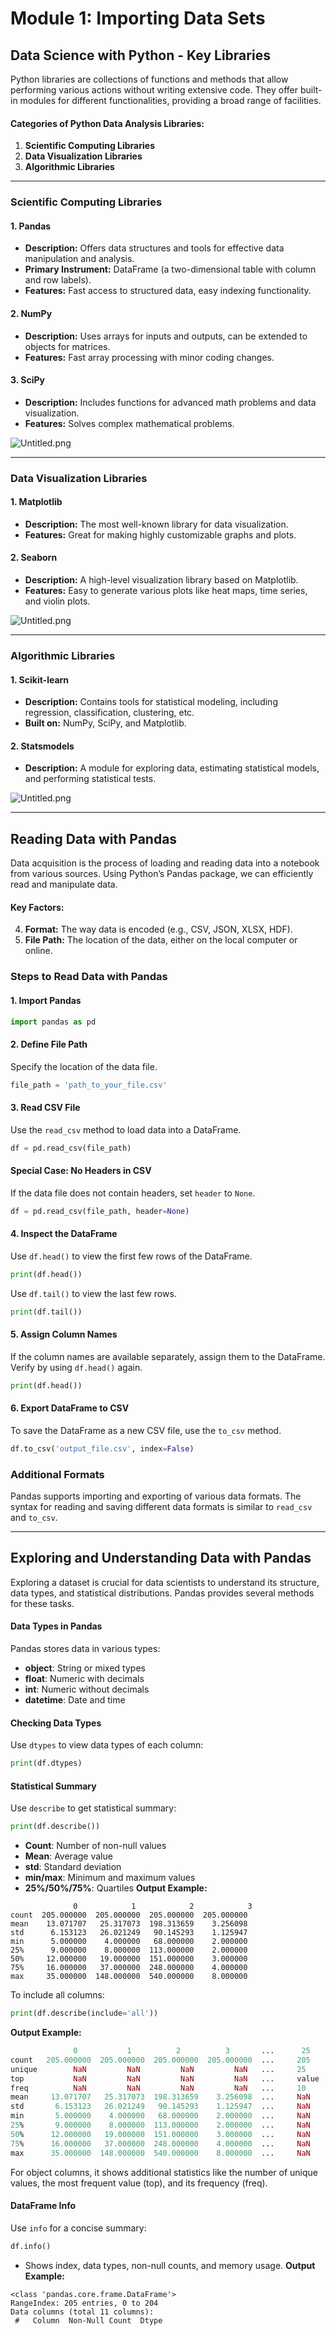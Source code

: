 

# Module 1: Importing Data Sets
## Data Science with Python - Key Libraries
Python libraries are collections of functions and methods that allow performing various actions without writing extensive code. They offer built-in modules for different functionalities, providing a broad range of facilities.
#### Categories of Python Data Analysis Libraries:
1. **Scientific Computing Libraries**
2. **Data Visualization Libraries**
3. **Algorithmic Libraries**

___
### Scientific Computing Libraries
#### 1. **Pandas**
- **Description:** Offers data structures and tools for effective data manipulation and analysis.
- **Primary Instrument:** DataFrame (a two-dimensional table with column and row labels).
- **Features:** Fast access to structured data, easy indexing functionality.
#### 2. **NumPy**
- **Description:** Uses arrays for inputs and outputs, can be extended to objects for matrices.
- **Features:** Fast array processing with minor coding changes.
#### 3. **SciPy**
- **Description:** Includes functions for advanced math problems and data visualization.
- **Features:** Solves complex mathematical problems.

![Untitled.png](https://prod-files-secure.s3.us-west-2.amazonaws.com/03e82b26-cccb-4906-bb56-adabcbdc0655/997ac361-58a8-4f04-bb0f-79fea4baa761/Untitled.png?X-Amz-Algorithm=AWS4-HMAC-SHA256&X-Amz-Content-Sha256=UNSIGNED-PAYLOAD&X-Amz-Credential=ASIAZI2LB466T6Q4TO3O%2F20250203%2Fus-west-2%2Fs3%2Faws4_request&X-Amz-Date=20250203T231338Z&X-Amz-Expires=3600&X-Amz-Security-Token=IQoJb3JpZ2luX2VjEAcaCXVzLXdlc3QtMiJGMEQCIAZIT21IM9WkdQa24Q%2FOOdrHpz7EkVpuuRI3mS29IZAXAiAcNmErotzCp2IMuyKW6KTTazUMW5YaSdL3hxuUt3zXJir%2FAwggEAAaDDYzNzQyMzE4MzgwNSIMD0v138cMRr8pmfFnKtwDL3aG0TJwNU4AmScFmGi267jjc0h%2F%2BTM46oITW0aGndldZEM%2FI54kqnJPpX3XRVgmYWvJP3KndMr8jzWnfVFnxVBsaDDsGofwqFsDnj8ml8iEmqqyUD4tmGSwe8vxOw77S%2Ff6NOztHv2DXYD0ltk4NsIw0IS4WkngpZUSE%2BsxpuEC%2BD1ksiBekYdYBcSX%2FymCtrLwwz%2FnQA5gCnpWjmeU2AaK5yyLUJyy4jO0Ni01uaapqsKsLoVqTMoAdR27H8VISLztwHibuuavmgYMDavw3kfPm8AdFqzySbyoox6OkZpijBVI1BrUnidNeo%2BYlrOC4oKcFYk9o%2ByoLiCLDBWX15LUMgC91cx9Z4ih%2BqMnCJ6Z76aN%2BkzwJ9LNWharGd%2BNZizI1ztnEwU4DN7aOYr%2Fb%2BoxXka%2FJ1%2FEHDrJIoMH670DCfzjDf2wFn9gFhPpDbUU1dc4q9u5andXI4bFdvIWrm9u1DPNWlEGktUcH03jrUPJEJugbg4MoNgtWkuMX5rsuYrdrD8RlDYedd0A632G3N79B35bUm46cDdVCldEnpUO4dMiEw3nZUquLfFMnqCV4MJcLHt1xkPSpxpFPi0SO5QKdapVZya7n4yFMFIoL3HeZmIt7EfUABiDOZMw2pOFvQY6pgED9r5AZ5w2VQ6WeiI%2FUhju4gKPP4F%2FN3Bv%2B37mEowBbxt4mStfCDXJnj54jglBjmafnW0MZH2L4QWhuL1k7hydr%2BYuKRtSKwDtmpPRDPaUnw4qo3U7Jz8deesGqUz8k0bQyoUr%2BMVx7Ewfb314TfIMwFQ5bUZPUXKDz%2FlzhSa7aZO%2BSwBKhN%2BrSCGTo2EO5Cst7vQx%2Bc7mZASVKl1azP%2Bxf4%2FS6GI0&X-Amz-Signature=6df5f7a3f8b56ef5451c878d560dd03a47a3866a36dcc223a4cd47ee0b02e55b&X-Amz-SignedHeaders=host&x-id=GetObject)
___
### Data Visualization Libraries
#### 1. **Matplotlib**
- **Description:** The most well-known library for data visualization.
- **Features:** Great for making highly customizable graphs and plots.
#### 2. **Seaborn**
- **Description:** A high-level visualization library based on Matplotlib.
- **Features:** Easy to generate various plots like heat maps, time series, and violin plots.

![Untitled.png](https://prod-files-secure.s3.us-west-2.amazonaws.com/03e82b26-cccb-4906-bb56-adabcbdc0655/733d1e42-5a53-4fd8-90c1-3d85254369a6/Untitled.png?X-Amz-Algorithm=AWS4-HMAC-SHA256&X-Amz-Content-Sha256=UNSIGNED-PAYLOAD&X-Amz-Credential=ASIAZI2LB46663SAXJIM%2F20250203%2Fus-west-2%2Fs3%2Faws4_request&X-Amz-Date=20250203T231336Z&X-Amz-Expires=3600&X-Amz-Security-Token=IQoJb3JpZ2luX2VjEAcaCXVzLXdlc3QtMiJIMEYCIQDV%2B55%2Bb7n7FUTi2wHr77RAjxDXX%2F%2FG2ezlZtaKrZN4cQIhAMu9z86VJT910NPOwWuaiTM%2Flrle0oSAHH%2B%2BTnwEu7cDKv8DCCAQABoMNjM3NDIzMTgzODA1Igxfk0rQyV%2BiuJwCZAEq3ANmcUelPFWY0UO9%2BS59OCxzFaGbWArfPU3lzkTdcbkPFR%2BQEp05zVMnp4IfeT8HxI%2FF1qtuISj7X6krZtnpvgSHZYkN8Wd1aXCog56mHS8HI8C7d6dkUTRPqMMcRTR2La7UVEMrU36CHhzNzoLFixSSWCFZHEUAXZREBYJlalrcrpfStlFCGVcAd8WsmqBJVLfpHgn7%2F8MaZZVHt6G1Asbza4rbfHdbgKjRRQeqswtd8ncZwKd4PRn2FZsF9r6F2QKza%2BYszu80kMcXA1Vg3zvGc%2B8VMIepjefN63Puv3pSJZxdIy780jV4RlL7sP4rCnIg%2BljqOpvALYMe%2BUDXRrRq0XHisMTW7xixEud9iDgLGsgP715ar1vquMLhM6qCXSPws3TtBLKJneGRCUq6YtuNxtb4Tw12c1P6pXLA3zj6NL7Ssz%2BVkn8eFSs6jKREYKW0cJfGzlsWlH7PQ7WXfY4LwZyskkRGs%2FptJ24A5fJCMhxNopB5G0ghwh77hbhJZWV%2BQLDM1D9iRbgdyw1BdqhdduIa%2Bh4BpG71blb5%2F%2BZVLhdgcPzZ4cgsZRHPPjjuXcJo5L6h%2FAQXBth6pe4TjvJc9UHoZom7a8i5jkP5vY5OyYkfJAMr%2B6QT27U7hDColIW9BjqkAfhVVhC8iYW1Lc%2FVkU5gMxudrZxXbJCg78osAjEWSKSFrEja%2Byk3JHlSRlw8dD7cIrKwSpDl2eeyVmryKczTG%2Br3AsEwwd%2FSLYki95jt4uMABo9AV0QmD%2Bh2p%2BIauCOtJjlxEYy4en1CaYyiz3B3PJxW%2FioSCd3oAooz64k%2FtcJHGb7%2BuhxGYerKgiLso8QgYAcgFyCoIyUClnIWyKjxjm73hlD%2F&X-Amz-Signature=05be4d8bb050a189efbd656cae8b8f6fc12a003e5c30d8089e15b42021d99355&X-Amz-SignedHeaders=host&x-id=GetObject)
___
### Algorithmic Libraries
#### 1. **Scikit-learn**
- **Description:** Contains tools for statistical modeling, including regression, classification, clustering, etc.
- **Built on:** NumPy, SciPy, and Matplotlib.
#### 2. **Statsmodels**
- **Description:** A module for exploring data, estimating statistical models, and performing statistical tests.

![Untitled.png](https://prod-files-secure.s3.us-west-2.amazonaws.com/03e82b26-cccb-4906-bb56-adabcbdc0655/c62885f5-417d-4179-834f-d68f8f2bdf39/Untitled.png?X-Amz-Algorithm=AWS4-HMAC-SHA256&X-Amz-Content-Sha256=UNSIGNED-PAYLOAD&X-Amz-Credential=ASIAZI2LB46663SAXJIM%2F20250203%2Fus-west-2%2Fs3%2Faws4_request&X-Amz-Date=20250203T231336Z&X-Amz-Expires=3600&X-Amz-Security-Token=IQoJb3JpZ2luX2VjEAcaCXVzLXdlc3QtMiJIMEYCIQDV%2B55%2Bb7n7FUTi2wHr77RAjxDXX%2F%2FG2ezlZtaKrZN4cQIhAMu9z86VJT910NPOwWuaiTM%2Flrle0oSAHH%2B%2BTnwEu7cDKv8DCCAQABoMNjM3NDIzMTgzODA1Igxfk0rQyV%2BiuJwCZAEq3ANmcUelPFWY0UO9%2BS59OCxzFaGbWArfPU3lzkTdcbkPFR%2BQEp05zVMnp4IfeT8HxI%2FF1qtuISj7X6krZtnpvgSHZYkN8Wd1aXCog56mHS8HI8C7d6dkUTRPqMMcRTR2La7UVEMrU36CHhzNzoLFixSSWCFZHEUAXZREBYJlalrcrpfStlFCGVcAd8WsmqBJVLfpHgn7%2F8MaZZVHt6G1Asbza4rbfHdbgKjRRQeqswtd8ncZwKd4PRn2FZsF9r6F2QKza%2BYszu80kMcXA1Vg3zvGc%2B8VMIepjefN63Puv3pSJZxdIy780jV4RlL7sP4rCnIg%2BljqOpvALYMe%2BUDXRrRq0XHisMTW7xixEud9iDgLGsgP715ar1vquMLhM6qCXSPws3TtBLKJneGRCUq6YtuNxtb4Tw12c1P6pXLA3zj6NL7Ssz%2BVkn8eFSs6jKREYKW0cJfGzlsWlH7PQ7WXfY4LwZyskkRGs%2FptJ24A5fJCMhxNopB5G0ghwh77hbhJZWV%2BQLDM1D9iRbgdyw1BdqhdduIa%2Bh4BpG71blb5%2F%2BZVLhdgcPzZ4cgsZRHPPjjuXcJo5L6h%2FAQXBth6pe4TjvJc9UHoZom7a8i5jkP5vY5OyYkfJAMr%2B6QT27U7hDColIW9BjqkAfhVVhC8iYW1Lc%2FVkU5gMxudrZxXbJCg78osAjEWSKSFrEja%2Byk3JHlSRlw8dD7cIrKwSpDl2eeyVmryKczTG%2Br3AsEwwd%2FSLYki95jt4uMABo9AV0QmD%2Bh2p%2BIauCOtJjlxEYy4en1CaYyiz3B3PJxW%2FioSCd3oAooz64k%2FtcJHGb7%2BuhxGYerKgiLso8QgYAcgFyCoIyUClnIWyKjxjm73hlD%2F&X-Amz-Signature=a6819a8c108134549e029718e50622445cc0642ccebf96b1f6a3f4142ef3df3e&X-Amz-SignedHeaders=host&x-id=GetObject)
___
## Reading Data with Pandas
Data acquisition is the process of loading and reading data into a notebook from various sources. Using Python’s Pandas package, we can efficiently read and manipulate data.
#### Key Factors:
4. **Format:** The way data is encoded (e.g., CSV, JSON, XLSX, HDF).
5. **File Path:** The location of the data, either on the local computer or online.
### Steps to Read Data with Pandas
#### 1. **Import Pandas**
```python
import pandas as pd
```
#### 2. **Define File Path**
Specify the location of the data file.
```python
file_path = 'path_to_your_file.csv'
```
#### 3. **Read CSV File**
Use the `read_csv` method to load data into a DataFrame.
```python
df = pd.read_csv(file_path)
```
#### Special Case: No Headers in CSV
If the data file does not contain headers, set `header` to `None`.
```python
df = pd.read_csv(file_path, header=None)
```
#### 4. **Inspect the DataFrame**
Use `df.head()` to view the first few rows of the DataFrame.
```python
print(df.head())
```
Use `df.tail()` to view the last few rows.
```python
print(df.tail())
```
#### 5. **Assign Column Names**
If the column names are available separately, assign them to the DataFrame.
Verify by using `df.head()` again.
```python
print(df.head())
```
#### 6. **Export DataFrame to CSV**
To save the DataFrame as a new CSV file, use the `to_csv` method.
```python
df.to_csv('output_file.csv', index=False)
```
### Additional Formats
Pandas supports importing and exporting of various data formats. The syntax for reading and saving different data formats is similar to `read_csv` and `to_csv`.
___
## Exploring and Understanding Data with Pandas
Exploring a dataset is crucial for data scientists to understand its structure, data types, and statistical distributions. Pandas provides several methods for these tasks.
#### Data Types in Pandas
Pandas stores data in various types:
- **object**: String or mixed types
- **float**: Numeric with decimals
- **int**: Numeric without decimals
- **datetime**: Date and time
#### Checking Data Types
Use `dtypes` to view data types of each column:
```python
print(df.dtypes)
```
#### Statistical Summary
Use `describe` to get statistical summary:
```python
print(df.describe())
```
- **Count**: Number of non-null values
- **Mean**: Average value
- **std**: Standard deviation
- **min/max**: Minimum and maximum values
- **25%/50%/75%**: Quartiles
**Output Example:**
```plain text
              0            1            2            3
count  205.000000  205.000000  205.000000  205.000000
mean    13.071707   25.317073  198.313659    3.256098
std      6.153123   26.021249   90.145293    1.125947
min      5.000000    4.000000   68.000000    2.000000
25%      9.000000    8.000000  113.000000    2.000000
50%     12.000000   19.000000  151.000000    3.000000
75%     16.000000   37.000000  248.000000    4.000000
max     35.000000  148.000000  540.000000    8.000000
```
To include all columns:
```python
print(df.describe(include='all'))
```
**Output Example:**
```r
              0           1          2          3       ...      25       26       27
count   205.000000  205.000000  205.000000  205.000000  ...     205      205      205
unique        NaN         NaN         NaN         NaN   ...     25       25       25
top           NaN         NaN         NaN         NaN   ...     value    value    value
freq          NaN         NaN         NaN         NaN   ...     10       10       10
mean     13.071707   25.317073  198.313659    3.256098  ...     NaN      NaN      NaN
std       6.153123   26.021249   90.145293    1.125947  ...     NaN      NaN      NaN
min       5.000000    4.000000   68.000000    2.000000  ...     NaN      NaN      NaN
25%       9.000000    8.000000  113.000000    2.000000  ...     NaN      NaN      NaN
50%      12.000000   19.000000  151.000000    3.000000  ...     NaN      NaN      NaN
75%      16.000000   37.000000  248.000000    4.000000  ...     NaN      NaN      NaN
max      35.000000  148.000000  540.000000    8.000000  ...     NaN      NaN      NaN
```
For object columns, it shows additional statistics like the number of unique values, the most frequent value (top), and its frequency (freq).
#### DataFrame Info
Use `info` for a concise summary:
```python
df.info()
```
- Shows index, data types, non-null counts, and memory usage.
**Output Example:**
```less
<class 'pandas.core.frame.DataFrame'>
RangeIndex: 205 entries, 0 to 204
Data columns (total 11 columns):
 #   Column  Non-Null Count  Dtype
